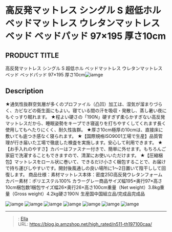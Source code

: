 # 高反発マットレス シングル S 超低ホル ベッドマットレス ウレタンマットレス ベッド ベッドパッド 97×195 厚さ10cm


## PRODUCT TITLE 

高反発マットレス シングル S 超低ホル ベッドマットレス ウレタンマットレス ベッド ベッドパッド 97×195 厚さ10cm![iamge](https://b2bfiles1.gigab2b.cn/image/wkseller/303/197100床垫/深灰/20201022_3b7e5006781042186e4f06e26a253070.jpg)

## Description

★通気性抜群空気層が多くのプロファイル（凸凹）加工は、湿気が溜まりづらく、カビなどの衛生面にもよい。寝ている間の汗を吸収・発散し、蒸し暑い夜にもぐっすり眠れます。
★程よい硬さの「190N」硬すぎず柔らかすぎない高反発マットレスだから、睡眠姿勢をキープでき寝返りを打ちやすくしてくれます長く使用してもへたりにくく、耐久性抜群。
★厚さ10cm極厚の10cmは、直接床に敷いても底つき感なく寝られます。
★【国際規格ISO9001工場で生産】品質管理が行き届いた工場で徹底した検査を実施します。安心して利用できます。
★【お手入れのやすさ】カバーはファスナー付きで、簡単に外せます。もちろんご家庭で洗濯することもできますので、清潔にお使いいただけます。
★【圧縮梱包】マットレスをロール状に巻いて、できるだけ小さく梱包することで、お届けで持ち運びしやすいです。開封後風通しの良い場所に1～2日置いて陰干しして回復します。
商品仕様：素材マットレス本体：密度25D高反発ウレタンフォーム カバー素材：ポリエステル100% カラーグレー商品サイズ幅195×奥行97×高さ10cm梱包数1梱包サイズ幅26×奥行26×高さ100cm重量（Net weight）3.8kg重量（Gross weight）4.2kg硬さ190Ｎ 生産国中国組立品/完成品完成品



![iamge](https://b2bfiles1.gigab2b.cn/image/wkseller/303/197100床垫/深灰/20201022_4342ad73b7b861273e5fbd260cc15035.jpg)
![iamge](https://b2bfiles1.gigab2b.cn/image/wkseller/303/197100床垫/20201021_7aa861f53b296dca49469cc3617f43cb.jpg)
![iamge](https://b2bfiles1.gigab2b.cn/image/wkseller/303/197100床垫/20201021_831142f73fa4558009f46ab1c164b7da.jpg)
![iamge](https://b2bfiles1.gigab2b.cn/image/wkseller/303/197100床垫/20201021_cb84fd5eb3c91338a57f214b6b791a8e.jpg)
![iamge](https://b2bfiles1.gigab2b.cn/image/wkseller/303/197100床垫/20201021_1ee6fcac628568d6172e904fb952d87e.jpg)
![iamge](https://b2bfiles1.gigab2b.cn/image/wkseller/303/197100床垫/深灰/20201021_2bdb9d8f406518f68f8161e8c9d35f64.jpg)
![iamge](https://b2bfiles1.gigab2b.cn/image/wkseller/303/197100床垫/深灰/20201021_3346340e9a0e07646477cd6dd7495d96.jpg)


---

> : [Ella](https://blog.jp.amzshop.net/)  
> URL: https://blog.jp.amzshop.net/high_rated/n511-th197100caa/  

